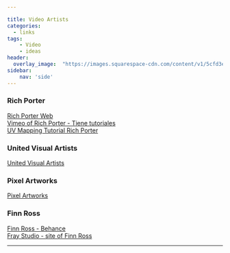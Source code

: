 ```yaml
---

title: Video Artists
categories:
  - links
tags:
    - Video
    - ideas
header:
  overlay_image:  "https://images.squarespace-cdn.com/content/v1/5cfd3effe02806000151e559/1570550385822-KIOCE430ZGNDF3VLIJGV/ke17ZwdGBToddI8pDm48kJ7nbjKbkWUsh--ERnWUjn5Zw-zPPgdn4jUwVcJE1ZvWQUxwkmyExglNqGp0IvTJZamWLI2zvYWH8K3-s_4yszcp2ryTI0HqTOaaUohrI8PINeE2IRzA94xOcAmQpZPYUTM_9gggOThSvOQ_2DDZFXwKMshLAGzx4R3EDFOm1kBS/MU+06.jpg?format=750w"
sidebar:
    nav: 'side'  
---
```


### Rich Porter
[Rich Porter Web][The HIve]  
[Vimeo of Rich Porter - Tiene tutoriales][Rich Vimeo]    
[UV Mapping Tutorial Rich Porter][Friday Session 001]  

### United Visual Artists
[United Visual Artists][United Visual] 

### Pixel Artworks
[Pixel Artworks][Pixel Artworks] 

### Finn Ross

[Finn Ross - Behance][Finn_Ross_Behance]   
[Fray Studio - site of Finn Ross][FinnRoss_Fray]    

-----------------------------

[The HIve]: http://www.wearethehive.com
[United Visual]: https://www.uva.co.uk
[Pixel Artworks]: https://www.pixelartworks.com
[Rich Vimeo]: https://vimeo.com/user82728396
[Friday Session 001]: https://vimeo.com/401509158?fbclid=IwAR36aPjLuVOaFRr2HRUUrpIAMwF4wOt8CvRLBYrXHUWg84hOkKp7LXfBTSo
[Finn_Ross_Behance]:https://www.behance.net/finnross
[FinnRoss_Fray]:https://www.fraystudio.co.uk
